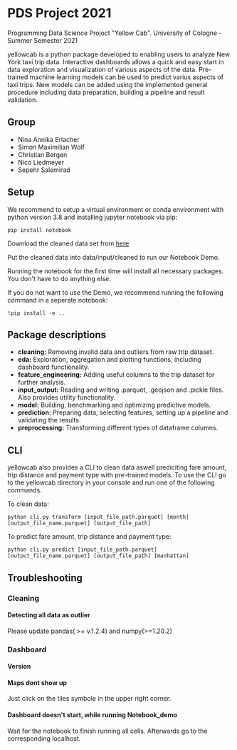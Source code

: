 # PDS Project 2021
Programming Data Science Project "Yellow Cab".
University of Cologne - Summer Semester 2021

yellowcab is a python package developed to enabling users to analyze New York taxi trip data. Interactive dashboards allows a quick and easy start in data exploration and visualization of various aspects of the data. Pre-trained machine learning models can be used to predict varius aspects of taxi trips. New models can be added using the implemented general procedure including data preparation, building a pipeline and result validation. 

## Group

* Nina Annika Erlacher
* Simon Maximilian Wolf
* Christian Bergen
* Nico Liedmeyer 
* Sepehr Salemirad

## Setup

We recommend to setup a virtual environment or conda environment with python version 3.8 and installing jupyter notebook via pip:

```
pip install notebook
```

Download the cleaned data set from [here](https://filedn.eu/lvIIS1QB2KmSUjz5Gvx9LYb/cleaned.zip)

Put the cleaned data into data/input/cleaned to run our Notebook Demo.

Running the notebook for the first time will install all necessary packages. You don't have to do anything else.

If you do not want to use the Demo, we recommend running the following command in a seperate notebook:

```
!pip install -e ..
```
    
## Package descriptions
* **cleaning:** Removing invalid data and outliers from raw trip dataset.
* **eda:** Exploration, aggregation and plotting functions, including dashboard functionality.
* **feature_engineering:** Adding useful columns to the trip dataset for further analysis.
* **input_output:** Reading and writing .parquet, .geojson and .pickle files. Also provides utility functionality.
* **model:** Building, benchmarking and optimizing predictive models.
* **prediction:** Preparing data, selecting features, setting up a pipeline and validating the results.
* **preprocessing:** Transforming different types of dataframe columns.

## CLI

yellowcab also provides a CLI to clean data aswell prediciting fare amount, trip distance and payment type with pre-trained models. To use the CLI go to the yellowcab directory in your console and run one of the following commands.

To clean data:

```
python cli.py transform [input_file_path.parquet] [month] [output_file_name.parquet] [output_file_path]

```

To predict fare amount, trip distance and payment type:

```
python cli.py predict [input_file_path.parquet] [output_file_name.parquet] [output_file_path] [manhattan]
```

## Troubleshooting

### Cleaning

#### Detecting all data as outlier

Please update pandas( >= v.1.2.4) and numpy(>=1.20.2)

### Dashboard

#### Version

#### Maps dont show up

Just click on the tiles symbole in the upper right corner.

#### Dashboard doesn't start, while running Notebook_demo

Wait for the notebook to finish running all cells. Afterwards go to the corresponding localhost.
